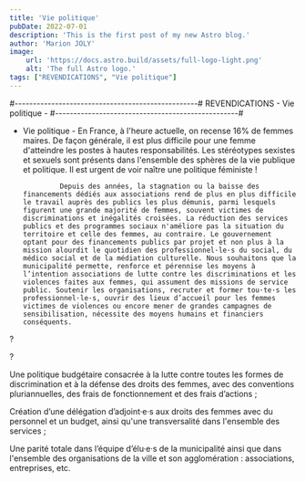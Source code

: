 ```yaml
---
title: 'Vie politique'
pubDate: 2022-07-01
description: 'This is the first post of my new Astro blog.'
author: 'Marion JOLY'
image:
    url: 'https://docs.astro.build/assets/full-logo-light.png'
    alt: 'The full Astro logo.'
tags: ["REVENDICATIONS", "Vie politique"]
---
```

 #--------------------------------------------------#
REVENDICATIONS - Vie politique -
#--------------------------------------------------#
- Vie politique -
               En France, à l'heure actuelle, on recense 16% de femmes maires. De façon générale, il est plus difficile pour une femme d'atteindre les postes à hautes responsabilités. Les stéréotypes sexistes et sexuels sont présents dans l'ensemble des sphères de la vie publique et politique. Il est urgent de voir naître une politique féministe !

               Depuis des années, la stagnation ou la baisse des financements dédiés aux associations rend de plus en plus difficile le travail auprès des publics les plus démunis, parmi lesquels figurent une grande majorité de femmes, souvent victimes de discriminations et inégalités croisées. La réduction des services publics et des programmes sociaux n'améliore pas la situation du territoire et celle des femmes, au contraire. Le gouvernement optant pour des financements publics par projet et non plus à la mission alourdit le quotidien des professionnel·le·s du social, du médico social et de la médiation culturelle. Nous souhaitons que la municipalité permette, renforce et pérennise les moyens à l’intention associations de lutte contre les discriminations et les violences faites aux femmes, qui assument des missions de service public. Soutenir les organisations, recruter et former tou·te·s les professionnel·le·s, ouvrir des lieux d’accueil pour les femmes victimes de violences ou encore mener de grandes campagnes de sensibilisation, nécessite des moyens humains et financiers conséquents.

 

?

?

   Une politique budgétaire consacrée à la lutte contre toutes les formes de discrimination et à la défense des droits des femmes, avec des conventions pluriannuelles, des frais de fonctionnement et des frais d’actions ;

  Création d’une délégation d’adjoint·e·s aux droits des femmes avec du personnel et un budget, ainsi qu'une transversalité dans l'ensemble des services ;

   Une parité totale dans l’équipe d’élu·e·s de la municipalité ainsi que dans l'ensemble des organisations de la ville et son agglomération : associations, entreprises, etc.
